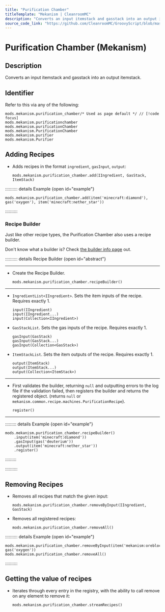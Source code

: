 ```yaml
---
title: "Purification Chamber"
titleTemplate: "Mekanism | CleanroomMC"
description: "Converts an input itemstack and gasstack into an output itemstack."
source_code_link: "https://github.com/CleanroomMC/GroovyScript/blob/master/src/main/java/com/cleanroommc/groovyscript/compat/mods/mekanism/PurificationChamber.java"
---
```


# Purification Chamber (Mekanism)

## Description

Converts an input itemstack and gasstack into an output itemstack.

## Identifier

Refer to this via any of the following:

```groovy:no-line-numbers {1}
mods.mekanism.purification_chamber/* Used as page default */ // [!code focus]
mods.mekanism.purificationchamber
mods.mekanism.purificationChamber
mods.mekanism.PurificationChamber
mods.mekanism.purifier
mods.mekanism.Purifier
```


## Adding Recipes

- Adds recipes in the format `ingredient`, `gasInput`, `output`:

    ```groovy:no-line-numbers
    mods.mekanism.purification_chamber.add(IIngredient, GasStack, ItemStack)
    ```

:::::::::: details Example {open id="example"}
```groovy:no-line-numbers
mods.mekanism.purification_chamber.add(item('minecraft:diamond'), gas('oxygen'), item('minecraft:nether_star'))
```

::::::::::

### Recipe Builder

Just like other recipe types, the Purification Chamber also uses a recipe builder.

Don't know what a builder is? Check [the builder info page](../../getting_started/builder.md) out.

:::::::::: details Recipe Builder {open id="abstract"}

---

- Create the Recipe Builder.

    ```groovy:no-line-numbers
    mods.mekanism.purification_chamber.recipeBuilder()
    ```

---

- `IngredientList<IIngredient>`. Sets the item inputs of the recipe. Requires exactly 1.

    ```groovy:no-line-numbers
    input(IIngredient)
    input(IIngredient...)
    input(Collection<IIngredient>)
    ```

- `GasStackList`. Sets the gas inputs of the recipe. Requires exactly 1.

    ```groovy:no-line-numbers
    gasInput(GasStack)
    gasInput(GasStack...)
    gasInput(Collection<GasStack>)
    ```

- `ItemStackList`. Sets the item outputs of the recipe. Requires exactly 1.

    ```groovy:no-line-numbers
    output(ItemStack)
    output(ItemStack...)
    output(Collection<ItemStack>)
    ```

---

- First validates the builder, returning `null` and outputting errors to the log file if the validation failed, then registers the builder and returns the registered object. (returns `null` or `mekanism.common.recipe.machines.PurificationRecipe`).

    ```groovy:no-line-numbers
    register()
    ```

---

::::::::: details Example {open id="example"}
```groovy:no-line-numbers
mods.mekanism.purification_chamber.recipeBuilder()
    .input(item('minecraft:diamond'))
    .gasInput(gas('deuterium'))
    .output(item('minecraft:nether_star'))
    .register()
```

:::::::::

::::::::::

## Removing Recipes

- Removes all recipes that match the given input:

    ```groovy:no-line-numbers
    mods.mekanism.purification_chamber.removeByInput(IIngredient, GasStack)
    ```

- Removes all registered recipes:

    ```groovy:no-line-numbers
    mods.mekanism.purification_chamber.removeAll()
    ```

:::::::::: details Example {open id="example"}
```groovy:no-line-numbers
mods.mekanism.purification_chamber.removeByInput(item('mekanism:oreblock:0'), gas('oxygen'))
mods.mekanism.purification_chamber.removeAll()
```

::::::::::

## Getting the value of recipes

- Iterates through every entry in the registry, with the ability to call remove on any element to remove it:

    ```groovy:no-line-numbers
    mods.mekanism.purification_chamber.streamRecipes()
    ```
